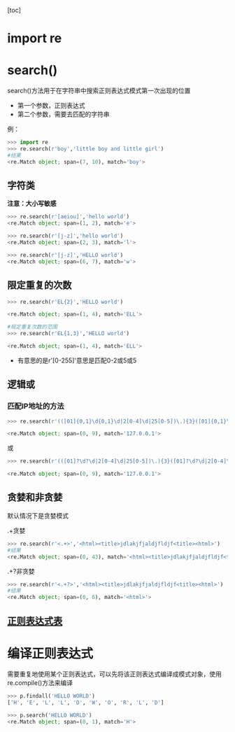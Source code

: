 [toc]

# import re

# search()

search()方法用于在字符串中搜索正则表达式模式第一次出现的位置

* 第一个参数，正则表达式
* 第二个参数，需要去匹配的字符串

例：

```python
>>> import re
>>> re.search(r'boy','little boy and little girl')
#结果
<re.Match object; span=(7, 10), match='boy'>
```

## 字符类

**注意：大小写敏感**

```python
>>> re.search(r'[aeiou]','hello world')
<re.Match object; span=(1, 2), match='e'>

>>> re.search(r'[j-z]','hello world')
<re.Match object; span=(2, 3), match='l'>

>>> re.search(r'[j-z]','HELLO world')
<re.Match object; span=(6, 7), match='w'>
```

## 限定重复的次数

```python
>>> re.search(r'EL{2}','HELLO world')

<re.Match object; span=(1, 4), match='ELL'>

#规定重复次数的范围
>>> re.search(r'EL{1,3}','HELLO world')

<re.Match object; span=(1, 4), match='ELL'>
```

* 有意思的是r'[0-255]'意思是匹配0-2或5或5 

## 逻辑或

### 匹配IP地址的方法

```python
>>> re.search(r'(([01]{0,1}\d{0,1}\d|2[0-4]\d|25[0-5])\.){3}([01]{0,1}\d{0,1}\d|2[0-4]\d|25[0-5])','127.0.0.1')

<re.Match object; span=(0, 9), match='127.0.0.1'>
```

或

```python
>>> re.search(r'(([01]?\d?\d|2[0-4]\d|25[0-5])\.){3}([01]?\d?\d|2[0-4]\d|25[0-5])','127.0.0.1')

<re.Match object; span=(0, 9), match='127.0.0.1'>
```



## 贪婪和非贪婪

默认情况下是贪婪模式

.+贪婪

```python
>>> re.search(r'<.+>','<html><title>jdlakjfjaldjfldjf<title><html>')
#结果
<re.Match object; span=(0, 43), match='<html><title>jdlakjfjaldjfldjf<title><html>'>
```

.+?非贪婪

```python
>>> re.search(r'<.+?>','<html><title>jdlakjfjaldjfldjf<title><html>')
#结果
<re.Match object; span=(0, 6), match='<html>'>
```



## [正则表达式表](https://fishc.com.cn/forum.php?mod=viewthread&tid=57073&extra=page%3D1%26filter%3Dtypeid%26typeid%3D403)

# 编译正则表达式

需要重复地使用某个正则表达式，可以先将该正则表达式编译成模式对象，使用re.compile()方法来编译

```python
>>> p.findall('HELLO WORLD')
['H', 'E', 'L', 'L', 'O', 'W', 'O', 'R', 'L', 'D']

>>> p.search('HELLO WORLD')
<re.Match object; span=(0, 1), match='H'>
```


